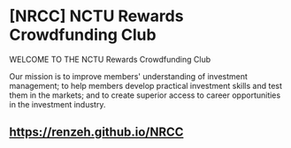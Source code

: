 # [NRCC] NCTU Rewards Crowdfunding Club

WELCOME TO THE NCTU Rewards Crowdfunding Club

Our mission is to improve members' understanding of investment management; to help
members develop practical investment skills and test them in the markets; and to create
superior access to career opportunities in the investment industry.

## https://renzeh.github.io/NRCC

